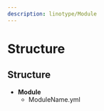 ```yaml
---
description: linotype/Module
---
```


# Structure

## Structure

* **Module**
  * ModuleName.yml

## 

